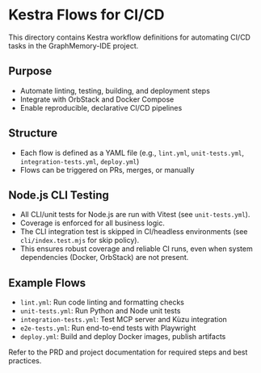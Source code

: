 # Kestra Flows for CI/CD

This directory contains Kestra workflow definitions for automating CI/CD tasks in the GraphMemory-IDE project.

## Purpose
- Automate linting, testing, building, and deployment steps
- Integrate with OrbStack and Docker Compose
- Enable reproducible, declarative CI/CD pipelines

## Structure
- Each flow is defined as a YAML file (e.g., `lint.yml`, `unit-tests.yml`, `integration-tests.yml`, `deploy.yml`)
- Flows can be triggered on PRs, merges, or manually

## Node.js CLI Testing
- All CLI/unit tests for Node.js are run with Vitest (see `unit-tests.yml`).
- Coverage is enforced for all business logic.
- The CLI integration test is skipped in CI/headless environments (see `cli/index.test.mjs` for skip policy).
- This ensures robust coverage and reliable CI runs, even when system dependencies (Docker, OrbStack) are not present.

## Example Flows
- `lint.yml`: Run code linting and formatting checks
- `unit-tests.yml`: Run Python and Node unit tests
- `integration-tests.yml`: Test MCP server and Kùzu integration
- `e2e-tests.yml`: Run end-to-end tests with Playwright
- `deploy.yml`: Build and deploy Docker images, publish artifacts

Refer to the PRD and project documentation for required steps and best practices. 